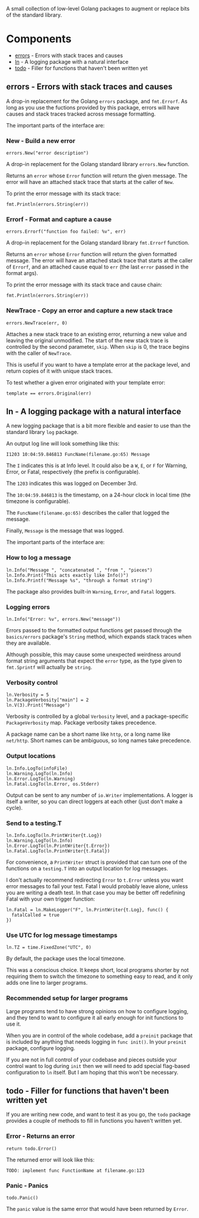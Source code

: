 A small collection of low-level Golang packages to augment or replace bits of
the standard library.

# Components

* [errors](#errors---errors-with-stack-traces-and-causes) - Errors with stack traces and causes
* [ln](#ln---a-logging-package-with-a-natural-interface) - A logging package with a natural interface
* [todo](#todo---filler-for-functions-that-havent-been-written-yet) - Filler for functions that haven't been written yet

## errors - Errors with stack traces and causes

A drop-in replacement for the Golang `errors` package, and `fmt.Errorf`. As long
as you use the fuctions provided by this package, errors will have causes
and stack traces tracked across message formatting.

The important parts of the interface are:

### New - Build a new error

    errors.New("error description")

A drop-in replacement for the Golang standard library `errors.New` function.

Returns an `error` whose `Error` function will return the given message. The
error will have an attached stack trace that starts at the caller of `New`.

To print the error message with its stack trace:

    fmt.Println(errors.String(err))

### Errorf - Format and capture a cause

    errors.Errorf("function foo failed: %v", err)

A drop-in replacement for the Golang standard library `fmt.Errorf` function.

Returns an `error` whose `Error` function will return the given formatted
message. The error will have an attached stack trace that starts at the caller
of `Errorf`, and an attached cause equal to `err` (the last `error` passed in the
format args).

To print the error message with its stack trace and cause chain:

    fmt.Println(errors.String(err))

### NewTrace - Copy an error and capture a new stack trace

    errors.NewTrace(err, 0)

Attaches a new stack trace to an existing error, returning a new value and
leaving the original unmodified. The start of the new stack trace is controlled
by the second parameter, `skip`. When `skip` is 0, the trace begins with the
caller of `NewTrace`.

This is useful if you want to have a template error at the package level, and
return copies of it with unique stack traces.

To test whether a given error originated with your template error:

    template == errors.Original(err)


## ln - A logging package with a natural interface

A new logging package that is a bit more flexible and easier to use than the
standard library `log` package.

An output log line will look something like this:

    I1203 10:04:59.846813 FuncName(filename.go:65) Message

The `I` indicates this is at Info level. It could also be a `W`, `E`, or `F` for
Warning, Error, or Fatal, respectively (the prefix is configurable).

The `1203` indicates this was logged on December 3rd.

The `10:04:59.846813` is the timestamp, on a 24-hour clock in local time
(the timezone is configurable).

The `FuncName(filename.go:65)` describes the caller that logged the message.

Finally, `Message` is the message that was logged.

The important parts of the interface are:

### How to log a message

    ln.Info("Message ", "concatenated ", "from ", "pieces")
    ln.Info.Print("This acts exactly like Info()")
    ln.Info.Printf("Message %s", "through a format string")

The package also provides built-in `Warning`, `Error`, and `Fatal` loggers.

### Logging errors

    ln.Info("Error: %v", errors.New("message"))

Errors passed to the formatted output functions get passed through the
`basics/errors` package's `String` method, which expands stack traces when they
are available.

Although possible, this may cause some unexpected weirdness around format string
arguments that expect the `error` type, as the type given to `fmt.Sprintf` will
actually be `string`.

### Verbosity control

    ln.Verbosity = 5
    ln.PackageVerbosity["main"] = 2
    ln.V(3).Print("Message")

Verbosity is controlled by a global `Verbosity` level, and a package-specific
`PackageVerbosity` map. Package verbosity takes precedence.

A package name can be a short name like `http`, or a long name like `net/http`.
Short names can be ambiguous, so long names take precedence.

### Output locations

    ln.Info.LogTo(infoFile)
    ln.Warning.LogTo(ln.Info)
    ln.Error.LogTo(ln.Warning)
    ln.Fatal.LogTo(ln.Error, os.Stderr)

Output can be sent to any number of `io.Writer` implementations. A logger is
itself a writer, so you can direct loggers at each other (just don't make a
cycle).

### Send to a testing.T

    ln.Info.LogTo(ln.PrintWriter{t.Log})
    ln.Warning.LogTo(ln.Info)
    ln.Error.LogTo(ln.PrintWriter{t.Error})
    ln.Fatal.LogTo(ln.PrintWriter{t.Fatal})

For convenience, a `PrintWriter` struct is provided that can turn one of the
functions on a `testing.T` into an output location for log messages.

I don't actually recommend redirecting `Error` to `t.Error` unless you want error
messages to fail your test. Fatal I would probably leave alone, unless you are
writing a death test. In that case you may be better off redefining Fatal with
your own trigger function:

    ln.Fatal = ln.MakeLogger("F", ln.PrintWriter{t.Log}, func() {
      fatalCalled = true
    })

### Use UTC for log message timestamps

    ln.TZ = time.FixedZone("UTC", 0)

By default, the package uses the local timezone.

This was a conscious choice. It keeps short, local programs shorter by not
requiring them to switch the timezone to something easy to read, and it only
adds one line to larger programs.

### Recommended setup for larger programs

Large programs tend to have strong opinions on how to configure logging, and
they tend to want to configure it all early enough for init functions to use it.

When you are in control of the whole codebase, add a `preinit` package that is
included by anything that needs logging in `func init()`. In your `preinit`
package, configure logging.

If you are not in full control of your codebase and pieces outside your control
want to log during `init` then we will need to add special flag-based
configuration to `ln` itself. But I am hoping that this won't be necessary.


## todo - Filler for functions that haven't been written yet

If you are writing new code, and want to test it as you go, the `todo` package
provides a couple of methods to fill in functions you haven't written yet.

### Error - Returns an error

    return todo.Error()

The returned error will look like this:

    TODO: implement func FunctionName at filename.go:123

### Panic - Panics

    todo.Panic()

The `panic` value is the same error that would have been returned by `Error`.
